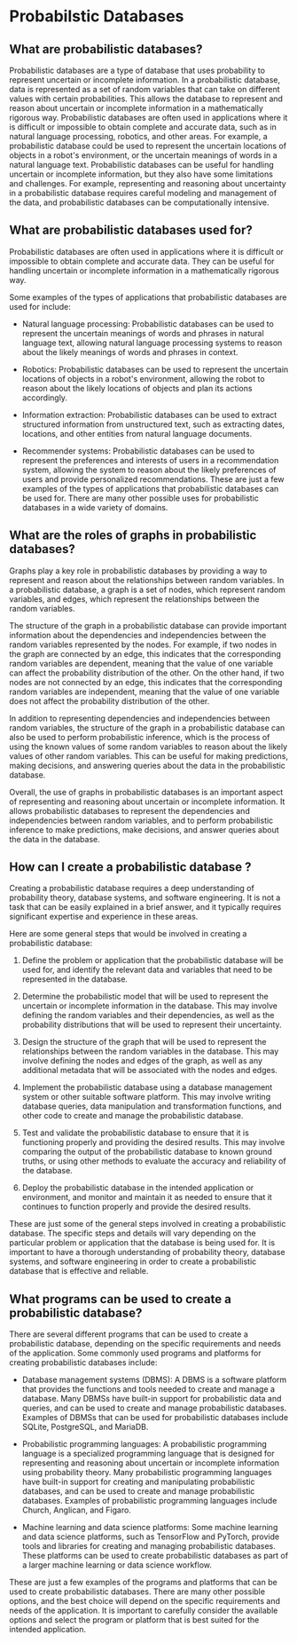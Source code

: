 # Probabilstic Databases

## What are probabilistic databases?

Probabilistic databases are a type of database that uses probability to represent uncertain or incomplete information. In a probabilistic database, data is represented as a set of random variables that can take on different values with certain probabilities. This allows the database to represent and reason about uncertain or incomplete information in a mathematically rigorous way.
Probabilistic databases are often used in applications where it is difficult or impossible to obtain complete and accurate data, such as in natural language processing, robotics, and other areas. For example, a probabilistic database could be used to represent the uncertain locations of objects in a robot's environment, or the uncertain meanings of words in a natural language text.
Probabilistic databases can be useful for handling uncertain or incomplete information, but they also have some limitations and challenges. For example, representing and reasoning about uncertainty in a probabilistic database requires careful modeling and management of the data, and probabilistic databases can be computationally intensive.

## What are probabilistic databases used for?
Probabilistic databases are often used in applications where it is difficult or impossible to obtain complete and accurate data. They can be useful for handling uncertain or incomplete information in a mathematically rigorous way.

Some examples of the types of applications that probabilistic databases are used for include:

- Natural language processing: Probabilistic databases can be used to represent the uncertain meanings of words and phrases in natural language text, allowing natural language processing systems to reason about the likely meanings of words and phrases in context.

- Robotics: Probabilistic databases can be used to represent the uncertain locations of objects in a robot's environment, allowing the robot to reason about the likely locations of objects and plan its actions accordingly.

- Information extraction: Probabilistic databases can be used to extract structured information from unstructured text, such as extracting dates, locations, and other entities from natural language documents.

- Recommender systems: Probabilistic databases can be used to represent the preferences and interests of users in a recommendation system, allowing the system to reason about the likely preferences of users and provide personalized recommendations.
These are just a few examples of the types of applications that probabilistic databases can be used for. There are many other possible uses for probabilistic databases in a wide variety of domains.


## What are the roles of graphs in probabilistic databases?

Graphs play a key role in probabilistic databases by providing a way to represent and reason about the relationships between random variables. In a probabilistic database, a graph is a set of nodes, which represent random variables, and edges, which represent the relationships between the random variables.

The structure of the graph in a probabilistic database can provide important information about the dependencies and independencies between the random variables represented by the nodes. For example, if two nodes in the graph are connected by an edge, this indicates that the corresponding random variables are dependent, meaning that the value of one variable can affect the probability distribution of the other. On the other hand, if two nodes are not connected by an edge, this indicates that the corresponding random variables are independent, meaning that the value of one variable does not affect the probability distribution of the other.

In addition to representing dependencies and independencies between random variables, the structure of the graph in a probabilistic database can also be used to perform probabilistic inference, which is the process of using the known values of some random variables to reason about the likely values of other random variables. This can be useful for making predictions, making decisions, and answering queries about the data in the probabilistic database.

Overall, the use of graphs in probabilistic databases is an important aspect of representing and reasoning about uncertain or incomplete information. It allows probabilistic databases to represent the dependencies and independencies between random variables, and to perform probabilistic inference to make predictions, make decisions, and answer queries about the data in the database.


## How can I create a probabilistic database ? 
Creating a probabilistic database requires a deep understanding of probability theory, database systems, and software engineering. It is not a task that can be easily explained in a brief answer, and it typically requires significant expertise and experience in these areas.

Here are some general steps that would be involved in creating a probabilistic database:

1. Define the problem or application that the probabilistic database will be used for, and identify the relevant data and variables that need to be represented in the database.

2. Determine the probabilistic model that will be used to represent the uncertain or incomplete information in the database. This may involve defining the random variables and their dependencies, as well as the probability distributions that will be used to represent their uncertainty.

3. Design the structure of the graph that will be used to represent the relationships between the random variables in the database. This may involve defining the nodes and edges of the graph, as well as any additional metadata that will be associated with the nodes and edges.

4. Implement the probabilistic database using a database management system or other suitable software platform. This may involve writing database queries, data manipulation and transformation functions, and other code to create and manage the probabilistic database.

5. Test and validate the probabilistic database to ensure that it is functioning properly and providing the desired results. This may involve comparing the output of the probabilistic database to known ground truths, or using other methods to evaluate the accuracy and reliability of the database.

6. Deploy the probabilistic database in the intended application or environment, and monitor and maintain it as needed to ensure that it continues to function properly and provide the desired results.


These are just some of the general steps involved in creating a probabilistic database. The specific steps and details will vary depending on the particular problem or application that the database is being used for. It is important to have a thorough understanding of probability theory, database systems, and software engineering in order to create a probabilistic database that is effective and reliable.


## What programs can be used to create a probabilistic database?

There are several different programs that can be used to create a probabilistic database, depending on the specific requirements and needs of the application. Some commonly used programs and platforms for creating probabilistic databases include:

- Database management systems (DBMS): A DBMS is a software platform that provides the functions and tools needed to create and manage a database. Many DBMSs have built-in support for probabilistic data and queries, and can be used to create and manage probabilistic databases. Examples of DBMSs that can be used for probabilistic databases include SQLite, PostgreSQL, and MariaDB.

- Probabilistic programming languages: A probabilistic programming language is a specialized programming language that is designed for representing and reasoning about uncertain or incomplete information using probability theory. Many probabilistic programming languages have built-in support for creating and manipulating probabilistic databases, and can be used to create and manage probabilistic databases. Examples of probabilistic programming languages include Church, Anglican, and Figaro.

- Machine learning and data science platforms: Some machine learning and data science platforms, such as TensorFlow and PyTorch, provide tools and libraries for creating and managing probabilistic databases. These platforms can be used to create probabilistic databases as part of a larger machine learning or data science workflow.

These are just a few examples of the programs and platforms that can be used to create probabilistic databases. There are many other possible options, and the best choice will depend on the specific requirements and needs of the application. It is important to carefully consider the available options and select the program or platform that is best suited for the intended application.
